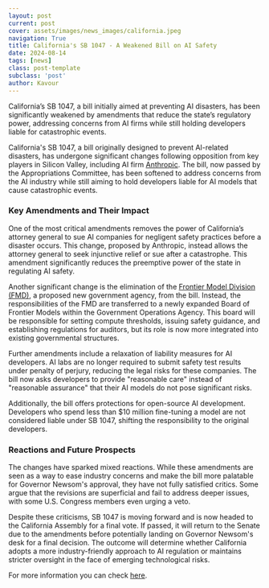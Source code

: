 ```yaml
---
layout: post
current: post
cover: assets/images/news_images/california.jpeg
navigation: True
title: California's SB 1047 - A Weakened Bill on AI Safety
date: 2024-08-14
tags: [news]
class: post-template
subclass: 'post'
author: Kavour
---
```


<p> California’s SB 1047, a bill initially aimed at preventing AI disasters, has been significantly weakened by amendments that reduce the state’s regulatory power, addressing concerns from AI firms while still holding developers liable for catastrophic events. </p>

<p> California's SB 1047, a bill originally designed to prevent AI-related disasters, has undergone significant changes following opposition from key players in Silicon Valley, including AI firm <a href='https://www.anthropic.com'>Anthropic</a>. The bill, now passed by the Appropriations Committee, has been softened to address concerns from the AI industry while still aiming to hold developers liable for AI models that cause catastrophic events.</p>

<h3> Key Amendments and Their Impact</h3>

<p> One of the most critical amendments removes the power of California’s attorney general to sue AI companies for negligent safety practices before a disaster occurs. This change, proposed by Anthropic, instead allows the attorney general to seek injunctive relief or sue after a catastrophe. This amendment significantly reduces the preemptive power of the state in regulating AI safety.</p>

<p> Another significant change is the elimination of the <a href='https://thedispatch.com/newsletter/techne/regulating-frontier-models-in-ai/'>Frontier Model Division (FMD)</a>, a proposed new government agency, from the bill. Instead, the responsibilities of the FMD are transferred to a newly expanded Board of Frontier Models within the Government Operations Agency. This board will be responsible for setting compute thresholds, issuing safety guidance, and establishing regulations for auditors, but its role is now more integrated into existing governmental structures.</p>

<p> Further amendments include a relaxation of liability measures for AI developers. AI labs are no longer required to submit safety test results under penalty of perjury, reducing the legal risks for these companies. The bill now asks developers to provide "reasonable care" instead of "reasonable assurance" that their AI models do not pose significant risks.</p>

<p> Additionally, the bill offers protections for open-source AI development. Developers who spend less than $10 million fine-tuning a model are not considered liable under SB 1047, shifting the responsibility to the original developers.</p>

<h3> Reactions and Future Prospects</h3>

<p> The changes have sparked mixed reactions. While these amendments are seen as a way to ease industry concerns and make the bill more palatable for Governor Newsom's approval, they have not fully satisfied critics. Some argue that the revisions are superficial and fail to address deeper issues, with some U.S. Congress members even urging a veto.</p>

<p> Despite these criticisms, SB 1047 is moving forward and is now headed to the California Assembly for a final vote. If passed, it will return to the Senate due to the amendments before potentially landing on Governor Newsom's desk for a final decision. The outcome will determine whether California adopts a more industry-friendly approach to AI regulation or maintains stricter oversight in the face of emerging technological risks.</p>

<p> For more information you can check <a href='https://techcrunch.com/2024/08/15/california-weakens-bill-to-prevent-ai-disasters-before-final-vote-taking-advice-from-anthropic/'>here</a>.</p>